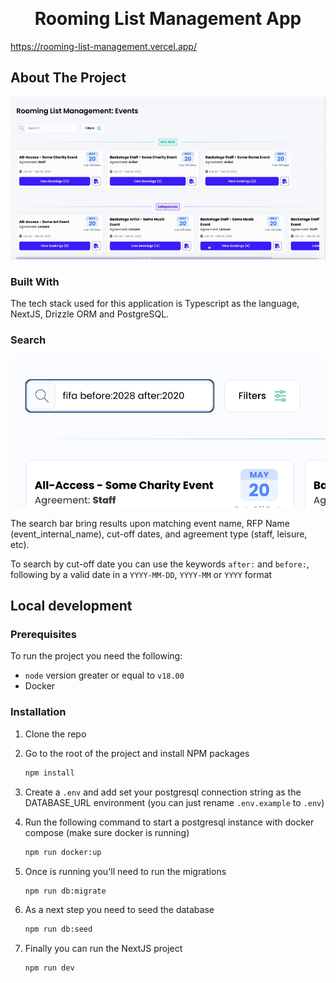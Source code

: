 <a name="readme-top"></a>
<br />
<div align="center">
  <h1 align="center">Rooming List Management App</h1>
</div>

https://rooming-list-management.vercel.app/

<!-- ABOUT THE PROJECT -->

## About The Project

![Product Screen Shot](preview.gif)




### Built With

The tech stack used for this application is Typescript as the language, NextJS, Drizzle ORM and PostgreSQL.

### Search
![Product Screen Shot](preview.png)

The search bar bring results upon matching event name, RFP Name (event_internal_name), cut-off dates, and agreement type (staff, leisure, etc).

To search by cut-off date you can use the keywords `after:` and `before:`, following by a valid date in a `YYYY-MM-DD`, `YYYY-MM` or `YYYY` format

<!-- GETTING STARTED -->

## Local development


### Prerequisites

To run the project you need the following:

- `node` version greater or equal to `v18.00`
- Docker


### Installation

1. Clone the repo

2. Go to the root of the project and install NPM packages
   ```sh
   npm install
   ```
3. Create a `.env` and add set your postgresql connection string as the DATABASE_URL environment (you can just rename `.env.example` to `.env`) 
3. Run the following command to start a postgresql instance with docker compose (make sure docker is running)
   ```sh
   npm run docker:up
   ```
4. Once is running you'll need to run the migrations
   ```sh
   npm run db:migrate
   ```
5. As a next step you need to seed the database
   ```sh
   npm run db:seed
   ```
6. Finally you can run the NextJS project
   ```sh
   npm run dev
   ```
